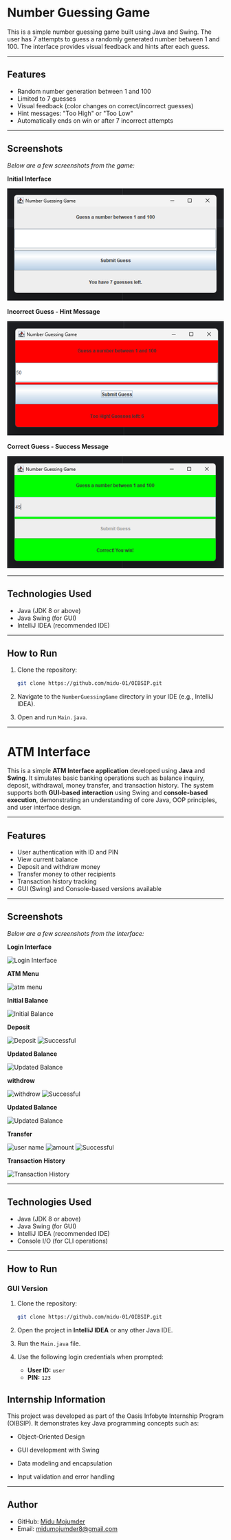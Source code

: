# Number Guessing Game

This is a simple number guessing game built using Java and Swing. The user has 7 attempts to guess a randomly generated number between 1 and 100. The interface provides visual feedback and hints after each guess.

---

## Features

- Random number generation between 1 and 100
- Limited to 7 guesses
- Visual feedback (color changes on correct/incorrect guesses)
- Hint messages: "Too High" or "Too Low"
- Automatically ends on win or after 7 incorrect attempts

---

## Screenshots

*Below are a few screenshots from the game:*

**Initial Interface**

![Initial Interface](Assets/NumberGuessingGame/fig1.png)

**Incorrect Guess - Hint Message**

![Incorrect Guess](Assets/NumberGuessingGame/fig2.png)

**Correct Guess - Success Message**

![Correct Guess](Assets/NumberGuessingGame/fig3.png)

---

## Technologies Used

- Java (JDK 8 or above)
- Java Swing (for GUI)
- IntelliJ IDEA (recommended IDE)

---

## How to Run

1. Clone the repository:
   ```bash
   git clone https://github.com/midu-01/OIBSIP.git
2. Navigate to the `NumberGuessingGame` directory in your IDE (e.g., IntelliJ IDEA).

3. Open and run `Main.java`.

---

# ATM Interface

This is a simple **ATM Interface application** developed using **Java** and **Swing**. It simulates basic banking operations such as balance inquiry, deposit, withdrawal, money transfer, and transaction history. The system supports both **GUI-based interaction** using Swing and **console-based execution**, demonstrating an understanding of core Java, OOP principles, and user interface design.

---

## Features

- User authentication with ID and PIN
- View current balance
- Deposit and withdraw money
- Transfer money to other recipients
- Transaction history tracking
- GUI (Swing) and Console-based versions available

---

## Screenshots

*Below are a few screenshots from the Interface:*

**Login Interface**

![Login Interface](Assets/ATMinterface/fig1.png)

**ATM Menu**

![atm menu](Assets/ATMinterface/fig2.png)

**Initial Balance**

![Initial Balance](Assets/ATMinterface/fig3.png)

**Deposit**

![Deposit](Assets/ATMinterface/fig4.png)
![Successful](Assets/ATMinterface/fig5.png)

**Updated Balance**

![Updated Balance](Assets/ATMinterface/fig6.png)

**withdrow**

![withdrow](Assets/ATMinterface/fig7.png)
![Successful](Assets/ATMinterface/fig8.png)

**Updated Balance**

![Updated Balance](Assets/ATMinterface/fig9.png)

**Transfer**

![user name](Assets/ATMinterface/fig10.png)
![amount](Assets/ATMinterface/fig11.png)
![Successful](Assets/ATMinterface/fig12.png)

**Transaction History**

![Transaction History](Assets/ATMinterface/fig13.png)

---

## Technologies Used

- Java (JDK 8 or above)
- Java Swing (for GUI)
- IntelliJ IDEA (recommended IDE)
- Console I/O (for CLI operations)

---

## How to Run

### GUI Version
1. Clone the repository:
   ```bash
   git clone https://github.com/midu-01/OIBSIP.git
2. Open the project in **IntelliJ IDEA** or any other Java IDE.
3. Run the `Main.java` file.
4. Use the following login credentials when prompted:

   - **User ID:** `user`  
   - **PIN:** `123`

## Internship Information
This project was developed as part of the Oasis Infobyte Internship Program (OIBSIP).
It demonstrates key Java programming concepts such as:

- Object-Oriented Design

- GUI development with Swing

- Data modeling and encapsulation

- Input validation and error handling

---

## Author

- GitHub: [Midu Mojumder](https://github.com/midu-01)
- Email: midumojumder8@gmail.com
